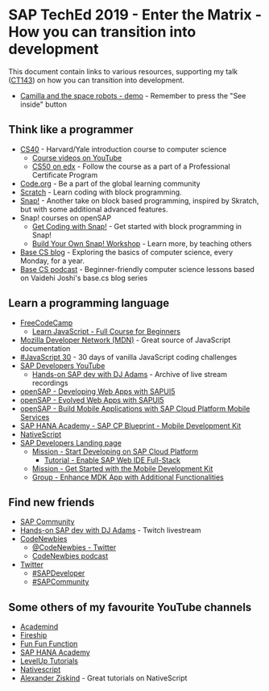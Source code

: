 # SAP TechEd 2019 - Enter the Matrix - How you can transition into development 
This document contain links to various resources, supporting my talk ([CT143](https://sessioncatalog.sapevents.com/go/agendabuilder.sessions/?l=221&sid=98361_508688&locale=en_US)) on how you can transition into development.

* [Camilla and the space robots - demo](https://scratch.mit.edu/projects/123213597/) - Remember to press the "See inside" button

## Think like a programmer
* [CS40](https://cs50.harvard.edu/college/) - Harvard/Yale introduction course to computer science
  * [Course videos on YouTube](https://www.youtube.com/channel/UCcabW7890RKJzL968QWEykA)
  * [CS50 on edx](https://www.edx.org/course/cs50s-introduction-to-computer-science) - Follow the course as a part of a Professional Certificate Program
* [Code.org](https://code.org/) - Be a part of the global learning community
* [Scratch](https://scratch.mit.edu/) - Learn coding with block programming.
* [Snap!](https://snap.berkeley.edu/) - Another take on block based programming, inspired by Skratch, but with some additional advanced features.
* Snap! courses on openSAP
  * [Get Coding with Snap!](https://open.sap.com/courses/snap1) - Get started with block programming in Snap!
  * [Build Your Own Snap! Workshop](https://open.sap.com/courses/snap1-ttt) - Learn more, by teaching others
* [Base CS blog](https://medium.com/basecs) - Exploring the basics of computer science, every Monday, for a year.
* [Base CS podcast](https://www.codenewbie.org/basecs) - Beginner-friendly computer science lessons based on Vaidehi Joshi's base.cs blog series

## Learn a programming language
* [FreeCodeCamp](https://www.freecodecamp.org)
  * [Learn JavaScript - Full Course for Beginners](https://www.youtube.com/watch?v=PkZNo7MFNFg)
* [Mozilla Developer Network (MDN)](https://developer.mozilla.org/en-US/docs/Web/JavaScript) - Great source of JavaScript documentation
* [#JavaScript 30](https://javascript30.com) - 30 days of vanilla JavaScript coding challenges
* [SAP Developers YouTube](https://www.youtube.com/channel/UCNfmelKDrvRmjYwSi9yvrMg)
  * [Hands-on SAP dev with DJ Adams](https://www.youtube.com/playlist?list=PL6RpkC85SLQAIntm7MkNk78ysDm3Ua8t0) - Archive of live stream recordings
* [openSAP - Developing Web Apps with SAPUI5](https://open.sap.com/courses/ui51)
* [openSAP - Evolved Web Apps with SAPUI5](https://open.sap.com/courses/ui52)
* [openSAP - Build Mobile Applications with SAP Cloud Platform Mobile Services](https://open.sap.com/courses/mobile3)
* [SAP HANA Academy - SAP CP Blueprint - Mobile Development Kit](https://www.youtube.com/playlist?list=PLkzo92owKnVzN85sWfSdmwSOqlOAFE9DO)
* [NativeScript](https://www.nativescript.org) 
* [SAP Developers Landing page](https://developers.sap.com) 
  * [Mission - Start Developing on SAP Cloud Platform](https://developers.sap.com/mission.scp-1-start-developing.html)
    * [Tutorial - Enable SAP Web IDE Full-Stack](https://developers.sap.com/tutorials/webide-multi-cloud.html)
  * [Mission - Get Started with the Mobile Development Kit](https://developers.sap.com/mission.mobile-dev-kit-get-started.html)
  * [Group - Enhance MDK App with Additional Functionalities](https://developers.sap.com/group.mobile-dev-kit-enhance.html)


## Find new friends
* [SAP Community](https://community.sap.com)
* [Hands-on SAP dev with DJ Adams](https://www.twitch.tv/qmacro99) - Twitch livestream
* [CodeNewbies](https://www.codenewbie.org)
  * [@CodeNewbies - Twitter](https://twitter.com/CodeNewbies)
  * [CodeNewbies podcast](https://www.codenewbie.org/podcast)
* [Twitter]()
  * [#SAPDeveloper](https://twitter.com/search?q=%23SAPDeveloper&src=typed_query)
  * [#SAPCommunity](https://twitter.com/search?q=%23SAPCommunity&src=typed_query)

## Some others of my favourite YouTube channels
* [Academind](https://www.youtube.com/channel/UCSJbGtTlrDami-tDGPUV9-w)
* [Fireship](https://www.youtube.com/channel/UCsBjURrPoezykLs9EqgamOA)
* [Fun Fun Function](https://www.youtube.com/channel/UCO1cgjhGzsSYb1rsB4bFe4Q)
* [SAP HANA Academy](https://www.youtube.com/channel/UCRhV_0Jlwgz_v3jmAuhHYZg)
* [LevelUp Tutorials](https://www.youtube.com/channel/UCyU5wkjgQYGRB0hIHMwm2Sg)
* [Nativescript](https://www.youtube.com/channel/UCORcUyJOXjF4PbwCP6R6dGw) 
* [Alexander Ziskind](https://www.youtube.com/channel/UCajiMK_CY9icRhLepS8_3ug/featured) - Great tutorials on NativeScript
